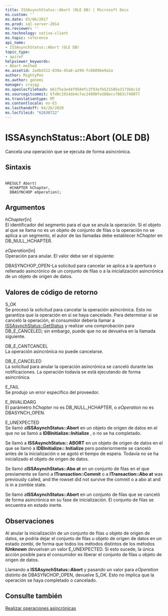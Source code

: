 ```yaml
---
title: ISSAsynchStatus::Abort (OLE DB) | Microsoft Docs
ms.custom: ''
ms.date: 03/06/2017
ms.prod: sql-server-2014
ms.reviewer: ''
ms.technology: native-client
ms.topic: reference
api_name:
- ISSAsynchStatus::Abort (OLE DB)
topic_type:
- apiref
helpviewer_keywords:
- Abort method
ms.assetid: 2a4bd312-839a-45a8-a299-fc8609be9a2a
author: MightyPen
ms.author: genemi
manager: craigg
ms.openlocfilehash: b61f5e3e44f9584fc3f93efb521585e3173b6c1d
ms.sourcegitcommit: 6fd8c1914de4c7ac24900fe388ecc7883c740077
ms.translationtype: MT
ms.contentlocale: es-ES
ms.lasthandoff: 04/26/2020
ms.locfileid: "62638722"
---
```

# <a name="issasynchstatusabort-ole-db"></a>ISSAsynchStatus::Abort (OLE DB)
  Cancela una operación que se ejecuta de forma asincrónica.  
  
## <a name="syntax"></a>Sintaxis  
  
```  
  
HRESULT Abort(  
  HCHAPTER hChapter,  
  DBASYNCHOP eOperation);  
```  
  
## <a name="arguments"></a>Argumentos  
 *hChapter*[in]  
 El identificador del segmento para el que se anula la operación. Si el objeto al que se llama no es un objeto de conjunto de filas o la operación no se aplica a un segmento, el autor de las llamadas debe establecer *hChapter* en DB_NULL_HCHAPTER.  
  
 *eOperation*[in]  
 Operación para anular. El valor debe ser el siguiente:  
  
 DBASYNCHOP_OPEN-La solicitud para cancelar se aplica a la apertura o rellenado asincrónico de un conjunto de filas o a la inicialización asincrónica de un objeto de origen de datos.  
  
## <a name="return-code-values"></a>Valores de código de retorno  
 S_OK  
 Se procesó la solicitud para cancelar la operación asincrónica. Esto no garantiza que la operación en sí se haya cancelado. Para determinar si se canceló la operación, el consumidor debería llamar a [ISSAsynchStatus::GetStatus](issasynchstatus-getstatus-ole-db.md) y realizar una comprobación para DB_E_CANCELED; sin embargo, puede que no se devuelva en la llamada siguiente.  
  
 DB_E_CANTCANCEL  
 La operación asincrónica no puede cancelarse.  
  
 DB_E_CANCELED  
 La solicitud para anular la operación asincrónica se canceló durante las notificaciones. La operación todavía se está ejecutando de forma asincrónica.  
  
 E_FAIL  
 Se produjo un error específico del proveedor.  
  
 E_INVALIDARG  
 El parámetro *hChapter* no es DB_NULL_HCHAPTER, o *eOperation* no es DBASYNCH_OPEN.  
  
 E_UNEXPECTED  
 Se llamó a**ISSAsynchStatus::Abort** en un objeto de origen de datos en el que no se llamó a **IDBInitialize::Initialize** , o no se ha completado.  
  
 Se llamó a **ISSAsynchStatus:: ABORT** en un objeto de origen de datos en el que se llamó a **IDBInitialize:: Initialize** pero posteriormente se canceló antes de la inicialización o se agotó el tiempo de espera. Todavía no se ha inicializado el objeto de origen de datos.  
  
 Se llamó a**ISSAsynchStatus::Abo at** en un conjunto de filas en el que previamente se llamó a **ITransaction::Commit** o a **ITransaction::Abo at** was previously called, and the rowset did not survive the commit o a abo at and is in a zombie state.  
  
 Se llamó a**ISSAsynchStatus::Abort** en un conjunto de filas que se canceló de forma asincrónica en su fase de inicialización. El conjunto de filas se encuentra en estado inerte.  
  
## <a name="remarks"></a>Observaciones  
 Al anular la inicialización de un conjunto de filas u objeto de origen de datos, se podría dejar el conjunto de filas u objeto de origen de datos en un estado zombi, de forma que todos los métodos distintos de los métodos **IUnknown** devuelvan un valor E_UNEXPECTED. Si esto sucede, la única acción posible para el consumidor es liberar el conjunto de filas u objeto de origen de datos.  
  
 Llamando a **ISSAsynchStatus::Abort** y pasando un valor para *eOperation* distinto de DBASYNCHOP_OPEN, devuelve S_OK. Esto no implica que la operación se haya completado o cancelado.  
  
## <a name="see-also"></a>Consulte también  
 [Realizar operaciones asincrónicas](../native-client/features/performing-asynchronous-operations.md)  
  
  
